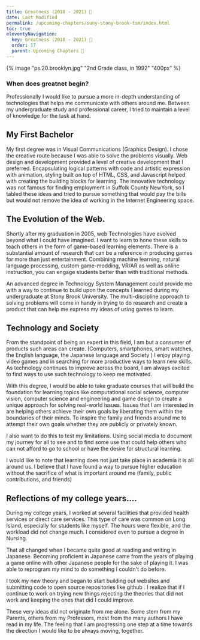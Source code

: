 ```yaml
---
title: Greatness (2018 - 2021) 🔏
date: Last Modified
permalink: /upcoming-chapters/suny-stony-brook-tsm/index.html
toc: true
eleventyNavigation:
  key: Greatness (2018 - 2021) 🔏
  order: 17
  parent: Upcoming Chapters 🔏
---
```

{% image "ps.20.brooklyn.jpg" "2nd Grade class,  in 1992" "400px" %}

### When does greatnet begin? 

Professionally I would like to pursue a more in-depth understanding of technologies that helps me communicate with others around me. Between my undergraduate study and professional career, I tried to maintain a level of knowledge for the task at hand.


## My First Bachelor

My first degree was in Visual Communications (Graphics Design). I chose the creative route because I was able to solve the problems visually. Web design and development provided a level of creative development that I preferred. Encapsulating logical patterns with code and artistic expression with animation, styling built on top of HTML, CSS, and Javascript helped with creating the building blocks for learning. The innovative technology was not famous for finding employment in Suffolk County NewYork, so I tabled these ideas and tried to pursue something that would pay the bills but would not remove the idea of working in the Internet Engineering space.

## The Evolution of the Web.


Shortly after my graduation in 2005, web Technologies have evolved beyond what I could have imagined. I want to learn to hone these skills to teach others in the form of game-based learning elements. There is a substantial amount of research that can be a reference in producing games for more than just entertainment. Combining machine learning, natural language processing, custom game-modding, VR/AR as well as online instruction, you can engage students better than with traditional methods.

An advanced degree in Technology System Management could provide me with a way to continue to build upon the concepts I learned during my undergraduate at Stony Brook University. The multi-discipline approach to solving problems will come in handy in trying to do research and create a product that can help me express my ideas of using games to learn.

## Technology and Society


From the standpoint of being an expert in this field, I am but a consumer of products such areas can create. (Computers, smartphones, smart watches, the English language, the Japanese language and Society ) I enjoy playing video games and in searching for more productive ways to learn new skills. As technology continues to improve across the board, I am always excited to find ways to use such technology to keep me motivated.

With this degree, I would be able to take graduate courses that will build the foundation for learning topics like computational social science, computer vision, computer science and engineering and game design to create a unique approach for solving real-world issues. Issues that I am interested in are helping others achieve their own goals by liberating them within the boundaries of their minds. To inspire the family and friends around me to attempt their own goals whether they are publicly or privately known.

I also want to do this to test my limitations. Using social media to document my journey for all to see and to find some use that could help others who can not afford to go to school or have the desire for structural learning. 

I would like to note that learning does not just take place in academia it is all around us. I believe that I have found a way to pursue higher education without the sacrifice of what is important around me (family, public contributions, and friends)


## Reflections of my college years....

During my college years, I worked at several facilities that provided health services or direct care services. This type of care was common on Long Island, especially for students like myself. The hours were flexible, and the workload did not change much. I considered even to pursue a degree in Nursing.

That all changed when I became quite good at reading and writing in Japanese. Becoming proficient in Japanese came from the years of playing a game online with other Japanese people for the sake of playing it. I was able to reprogram my mind to do something I couldn't do before.

I took my new theory and began to start building out websites and submitting code to open source repositories like github . I realize that if I continue to work on trying new things rejecting the theories that did not work and keeping the ones that did I could improve. 

These very ideas did not originate from me alone. Some stem from my Parents, others from my  Professors,  most from the many authors I have read in my life. The feeling that I am progressing one step at a time towards the direction I would like to be always moving, together.


